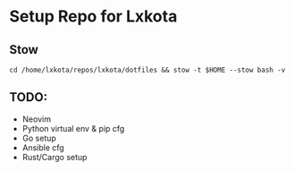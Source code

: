 # Setup Repo for Lxkota

## Stow
`cd /home/lxkota/repos/lxkota/dotfiles && stow -t $HOME --stow bash -v`

## TODO:
- Neovim
- Python virtual env & pip cfg
- Go setup
- Ansible cfg
- Rust/Cargo setup
